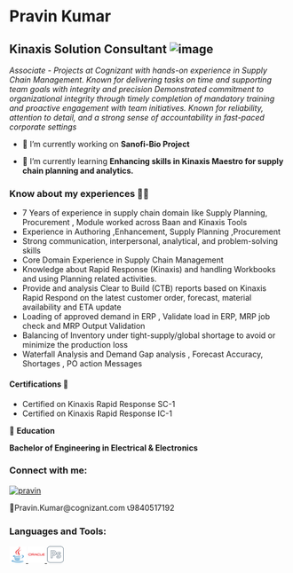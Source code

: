 # Pravin Kumar 
## Kinaxis Solution Consultant                                                         <img width="120" height="120" alt="image" src="https://github.com/user-attachments/assets/09ec7ec3-7d98-4ac9-98b5-03d0218dad8b" />

*Associate - Projects at Cognizant with hands-on experience in Supply Chain Management. Known for delivering tasks on time and supporting team goals with integrity and precision Demonstrated commitment to organizational integrity through timely completion of mandatory training and proactive engagement with team initiatives. Known for reliability, attention to detail, and a strong sense of accountability in fast-paced corporate settings*

- 🔭 I’m currently working on **Sanofi-Bio Project**

- 🌱 I’m currently learning **Enhancing skills in Kinaxis Maestro for supply chain planning and analytics.**
  
### Know about my experiences 👨‍💻
- 7 Years of  experience  in  supply chain domain like Supply Planning, Procurement ,  Module worked across  Baan and Kinaxis Tools
- Experience in Authoring ,Enhancement, Supply Planning ,Procurement
- Strong communication, interpersonal, analytical, and problem-solving skills
- Core Domain Experience in Supply Chain Management
- Knowledge about Rapid Response (Kinaxis) and handling Workbooks and using Planning related activities.
- Provide and analysis Clear to Build (CTB) reports based on Kinaxis Rapid Respond on the latest customer order, forecast, material availability and ETA update
- Loading of approved demand in ERP , Validate load in ERP, MRP job check and MRP Output Validation
- Balancing of Inventory under tight-supply/global shortage to avoid or minimize the production loss
- Waterfall Analysis and Demand Gap analysis , Forecast Accuracy, Shortages , PO action Messages

#### Certifications 📝 
 - Certified on Kinaxis Rapid Response SC-1
 - Certified on Kinaxis Rapid Response IC-1

📜 **Education**

**Bachelor of Engineering in Electrical & Electronics**

<h3 align="left">Connect with me:</h3>
<p align="left">
<a href="https://linkedin.com/in/pravin" target="blank"><img align="center" src="https://raw.githubusercontent.com/rahuldkjain/github-profile-readme-generator/master/src/images/icons/Social/linked-in-alt.svg" alt="pravin" height="30" width="30" /></a>
</p>📧Pravin.Kumar@cognizant.com 📞9840517192
<h3 align="left">Languages and Tools:</h3>
<p align="left"> <a href="https://www.java.com" target="_blank" rel="noreferrer"> <img src="https://raw.githubusercontent.com/devicons/devicon/master/icons/java/java-original.svg" alt="java" width="30" height="30"/> </a> <a href="https://www.oracle.com/" target="_blank" rel="noreferrer"> <img src="https://raw.githubusercontent.com/devicons/devicon/master/icons/oracle/oracle-original.svg" alt="oracle" width="30" height="30"/> </a> <a href="https://www.photoshop.com/en" target="_blank" rel="noreferrer"> <img src="https://raw.githubusercontent.com/devicons/devicon/master/icons/photoshop/photoshop-line.svg" alt="photoshop" width="30" height="30"/> </a> </p>



